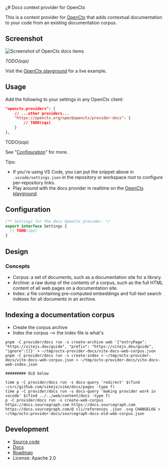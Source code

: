 ¿# Docs context provider for OpenCtx

This is a context provider for [OpenCtx](https://openctx.org) that adds contextual documentation to your code from an existing documentation corpus.

## Screenshot

![Screenshot of OpenCtx docs items](<TODO(sqs)>)

_TODO(sqs)_

Visit the [OpenCtx playground](https://openctx.org/playground) for a live example.

## Usage

Add the following to your settings in any OpenCtx client:

```json
"openctx.providers": {
    // ...other providers...
    "https://openctx.org/npm/@openctx/provider-docs": {
        // TODO(sqs)
    }
},
```

TODO(sqs)

See "[Configuration](#configuration)" for more.

Tips:

- If you're using VS Code, you can put the snippet above in `.vscode/settings.json` in the repository or workspace root to configure per-repository links.
- Play around with the docs provider in realtime on the [OpenCtx playground](https://openctx.org/playground).

## Configuration

<!-- Keep in sync with index.ts -->

```typescript
/** Settings for the docs OpenCtx provider. */
export interface Settings {
  // TODO(sqs)
}
```

## Design

### Concepts

- Corpus: a set of documents, such as a documentation site for a library.
- Archive: a raw dump of the contents of a corpus, such as the full HTML content of all web pages on a documentation site.
- Index: a file containing pre-computed embeddings and full-text search indexes for all documents in an archive.

## Indexing a documentation corpus

- Create the corpus archive
- Index the corpus --> the index file is what's

```
pnpm -C provider/docs run -s create-archive web '{"entryPage": "https://vitejs.dev/guide", "prefix": "https://vitejs.dev/guide", "ignore":[]}' > ~/tmp/octx-provider-docs/vite-docs-web-corpus.json
pnpm -C provider/docs run -s create-index < ~/tmp/octx-provider-docs/vite-docs-web-corpus.json > ~/tmp/octx-provider-docs/vite-docs-web-index.json

######### OLD below

time p -C provider/docs run -s docs-query 'redirect' $(find ~/src/github.com/vikejs/vike/docs/pages -type f)
time p -C provider/docs run -s docs-query 'making provider work in vscode' $(find ../../web/content/docs -type f)
p -C provider/docs run -s create-web-corpus https://docs.sourcegraph.com https://docs.sourcegraph.com https://docs.sourcegraph.com/@ cli/references .json .svg CHANGELOG > ~/tmp/octx-provider-docs/sourcegraph-docs-old-web-corpus.json
```

## Development

- [Source code](https://sourcegraph.com/github.com/sourcegraph/openctx/-/tree/provider/docs)
- [Docs](https://openctx.org/docs/providers/docs)
- [Roadmap](https://github.com/sourcegraph/openctx/issues/11)
- License: Apache 2.0
